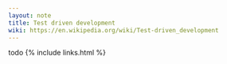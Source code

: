 ```yaml
---
layout: note
title: Test driven development
wiki: https://en.wikipedia.org/wiki/Test-driven_development
---
```


todo
{% include links.html %}

